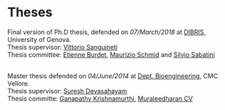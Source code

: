 # Theses #
Final version of Ph.D thesis, defended on _07/March/2018_ at [DIBRIS](https://www.dibris.unige.it/en/), University of Genova. <br/>
Thesis supervisor: [Vittorio Sanguineti](http://www.neurolab.dibris.unige.it/index.php?option=com_content&view=article&id=58&Itemid=61)<br/>
Thesis committee: [Etienne Burdet](https://www.imperial.ac.uk/people/e.burdet), [Maurizio Schmid](http://biolab.uniroma3.it/schmid.php) and [Silvio Sabatini](http://www.pspc.unige.it/Members/index.html) <br/> <br/>

Master thesis defended on _04/June/2014_ at [Dept. Bioengineering](https://bioe-cmcvellore.weebly.com/), CMC Vellore. <br/>
Thesis supervisor: [Suresh Devasahayam](https://bioe-cmcvellore.weebly.com/suresh.html) <br/>
Thesis committe: [Ganapathy Krishnamurthi](https://ed.iitm.ac.in/~gankrish/), [
Muraleedharan CV](https://www.sctimst.ac.in/People/muralicv)
